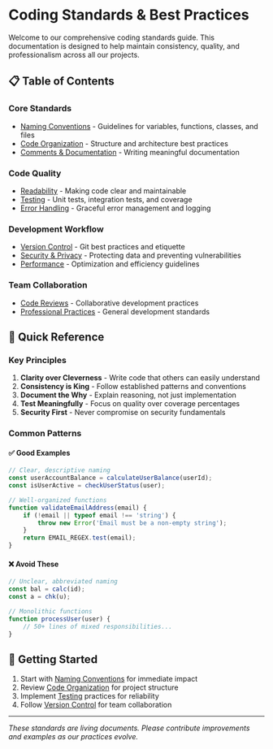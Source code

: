 # Coding Standards & Best Practices

Welcome to our comprehensive coding standards guide. This documentation is designed to help maintain consistency, quality, and professionalism across all our projects.

## 📋 Table of Contents

### Core Standards

- [Naming Conventions](./naming-conventions.md) - Guidelines for variables, functions, classes, and files
- [Code Organization](./code-organization.md) - Structure and architecture best practices
- [Comments & Documentation](./comments-documentation.md) - Writing meaningful documentation

### Code Quality

- [Readability](./readability.md) - Making code clear and maintainable
- [Testing](./testing.md) - Unit tests, integration tests, and coverage
- [Error Handling](./error-handling.md) - Graceful error management and logging

### Development Workflow

- [Version Control](./version-control.md) - Git best practices and etiquette
- [Security & Privacy](./security-privacy.md) - Protecting data and preventing vulnerabilities
- [Performance](./performance.md) - Optimization and efficiency guidelines

### Team Collaboration

- [Code Reviews](./code-reviews.md) - Collaborative development practices
- [Professional Practices](./professional-practices.md) - General development standards

## 🎯 Quick Reference

### Key Principles

1. **Clarity over Cleverness** - Write code that others can easily understand
2. **Consistency is King** - Follow established patterns and conventions
3. **Document the Why** - Explain reasoning, not just implementation
4. **Test Meaningfully** - Focus on quality over coverage percentages
5. **Security First** - Never compromise on security fundamentals

### Common Patterns

#### ✅ Good Examples

```javascript
// Clear, descriptive naming
const userAccountBalance = calculateUserBalance(userId);
const isUserActive = checkUserStatus(user);

// Well-organized functions
function validateEmailAddress(email) {
    if (!email || typeof email !== 'string') {
        throw new Error('Email must be a non-empty string');
    }
    return EMAIL_REGEX.test(email);
}
```

#### ❌ Avoid These

```javascript
// Unclear, abbreviated naming
const bal = calc(id);
const a = chk(u);

// Monolithic functions
function processUser(user) {
    // 50+ lines of mixed responsibilities...
}
```

## 🚀 Getting Started

1. Start with [Naming Conventions](./naming-conventions.md) for immediate impact
2. Review [Code Organization](./code-organization.md) for project structure
3. Implement [Testing](./testing.md) practices for reliability
4. Follow [Version Control](./version-control.md) for team collaboration

---

*These standards are living documents. Please contribute improvements and examples as our practices evolve.*

